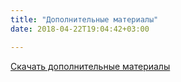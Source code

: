 ```yaml
---
title: "Дополнительные материалы"
date: 2018-04-22T19:04:42+03:00

---
```


<a href="https://docs.google.com/document/d/1Ex8fconEKMX_H2ZMET6SXDu1ij-1n7uvRUYoYFWZd4k" class="btn btn-small btn-template-main" target="_blank">Скачать дополнительные материалы</a>
